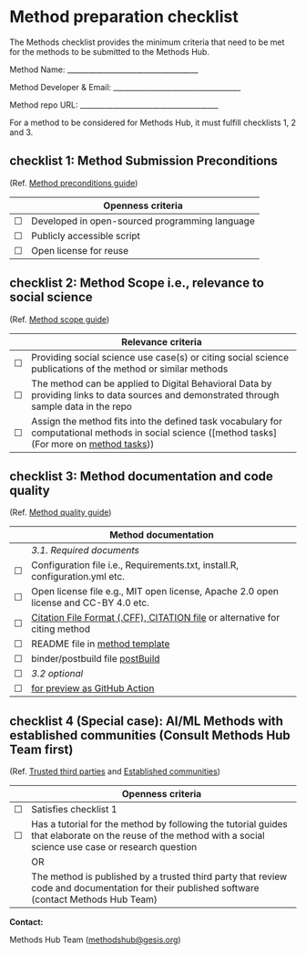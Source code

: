 # Method preparation checklist

The Methods checklist provides the minimum criteria that need to be met for the methods to be submitted to the Methods Hub. 

Method Name: ____________________________________

Method Developer & Email: ___________________________________

Method repo URL: ______________________________________

For a method to be considered for Methods Hub, it must fulfill checklists 1, 2 and 3.

## checklist 1: Method Submission Preconditions 
(Ref. [Method preconditions guide](https://github.com/GESIS-Methods-Hub/guidelines-for-methods/blob/main/method-submission-guidelines.md#3-method-preconditions))

|   | Openness criteria|
|---|------------------|
| ☐ | Developed in open-sourced programming language |
| ☐ | Publicly accessible script |
| ☐ | Open license for reuse | 

## checklist 2:	Method Scope i.e., relevance to social science 
(Ref. [Method scope guide](https://github.com/GESIS-Methods-Hub/guidelines-for-methods/blob/main/method-submission-guidelines.md#4-scoping-criteria))

|   | Relevance criteria|
|---|-------------------|
| ☐ | Providing social science use case(s) or citing social science publications of the method or similar methods |
| ☐ | The method can be applied to Digital Behavioral Data by providing links to data sources and demonstrated through sample data in the repo |
| ☐ | Assign the method fits into the defined task vocabulary for computational methods in social science ([method tasks](For more on [method tasks](https://github.com/GESIS-Methods-Hub/guidelines-for-methods/blob/main/methods-tasks.md)))|

## checklist 3:	Method documentation and code quality 
(Ref. [Method quality guide](https://github.com/GESIS-Methods-Hub/guidelines-for-methods/blob/main/method-submission-guidelines.md#5-method-quality-guidelines))

|   | Method documentation|
|---|---------------------|
|   | *3.1. Required documents* |
| ☐ | Configuration file i.e., Requirements.txt, install.R, configuration.yml etc. |
| ☐ | Open license file e.g., MIT open license, Apache 2.0 open license and CC-BY 4.0 etc. |
| ☐ | [Citation File Format (.CFF), CITATION file](https://citation-file-format.github.io/) or alternative for citing method |
| ☐ | README file in [method template](https://github.com/GESIS-Methods-Hub/guidelines-for-methods/blob/main/method-README-template.md) |
| ☐ | binder/postbuild file [postBuild](https://methodshub.gesis.org/snippet/postBuild) |
| ☐ | *3.2 optional* |
| ☐ | [for preview as GitHub Action](https://github.com/GESIS-Methods-Hub/preview?tab=readme-ov-file#usage) |

## checklist 4 (Special case): AI/ML Methods with established communities (Consult Methods Hub Team first)
(Ref. [Trusted third parties](https://github.com/GESIS-Methods-Hub/guidelines-for-methods/blob/methodguide-v2-25.07/method-submission-guidelines.md#12trusted-third-party-review-bodies) and [Established communities](https://github.com/GESIS-Methods-Hub/guidelines-for-methods/blob/methodguide-v2-25.07/method-submission-guidelines.md#13alternative-for-established-methods))
  
|   | Openness criteria|
|---|------------------|
| ☐ | Satisfies checklist 1 |
| ☐ | Has a tutorial for the method by following the tutorial guides that elaborate on the reuse of the method with a social science use case or research question |
|   | OR |
|   | The method is published by a trusted third party that review code and documentation for their published software (contact Methods Hub Team) |


**Contact:** 

Methods Hub Team (<a href="mailto:methodshub@gesis.org">methodshub@gesis.org</a>)
